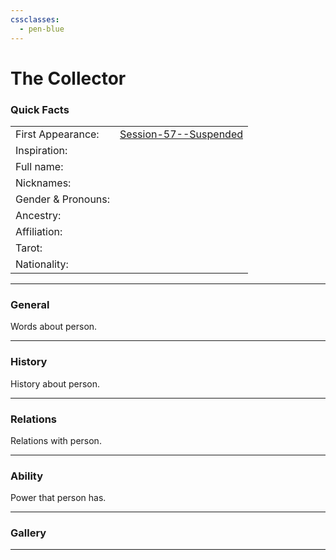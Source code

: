 ```yaml
---
cssclasses:
  - pen-blue
---
```

# The Collector
### Quick Facts

|                    |                                                                               |
| ------------------ | ----------------------------------------------------------------------------- |
| First Appearance:  | [Session-57--Suspended](../-Session-Notes/-9-Famine/Session-57--Suspended.md) |
| Inspiration:       |                                                                               |
| Full name:         |                                                                               |
| Nicknames:         |                                                                               |
| Gender & Pronouns: |                                                                               |
| Ancestry:          |                                                                               |
| Affiliation:       |                                                                               |
| Tarot:             |                                                                               |
| Nationality:       |                                                                               |
***
### General
Words about person.

***
### History
History about person.

***
### Relations
Relations with person.

***
### Ability
Power that person has.

***
### Gallery


***
